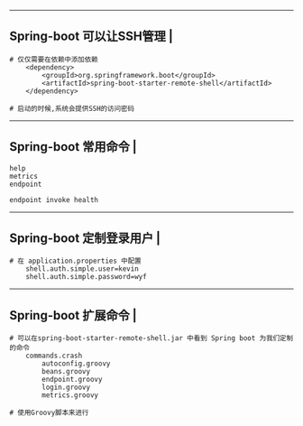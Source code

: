 ---------------------------
Spring-boot	可以让SSH管理	|
---------------------------
	# 仅仅需要在依赖中添加依赖
		<dependency>
			<groupId>org.springframework.boot</groupId>
			<artifactId>spring-boot-starter-remote-shell</artifactId>
		</dependency>
	
	# 启动的时候,系统会提供SSH的访问密码
		


---------------------------
Spring-boot	常用命令		|
---------------------------
	help
	metrics
	endpoint
	
	endpoint invoke health

---------------------------
Spring-boot	定制登录用户	|
---------------------------
	# 在 application.properties 中配置
		shell.auth.simple.user=kevin
		shell.auth.simple.password=wyf

---------------------------
Spring-boot	扩展命令		|
---------------------------
	# 可以在spring-boot-starter-remote-shell.jar 中看到 Spring boot 为我们定制的命令
		commands.crash
			autoconfig.groovy
			beans.groovy
			endpoint.groovy
			login.groovy
			metrics.groovy
		
	# 使用Groovy脚本来进行 